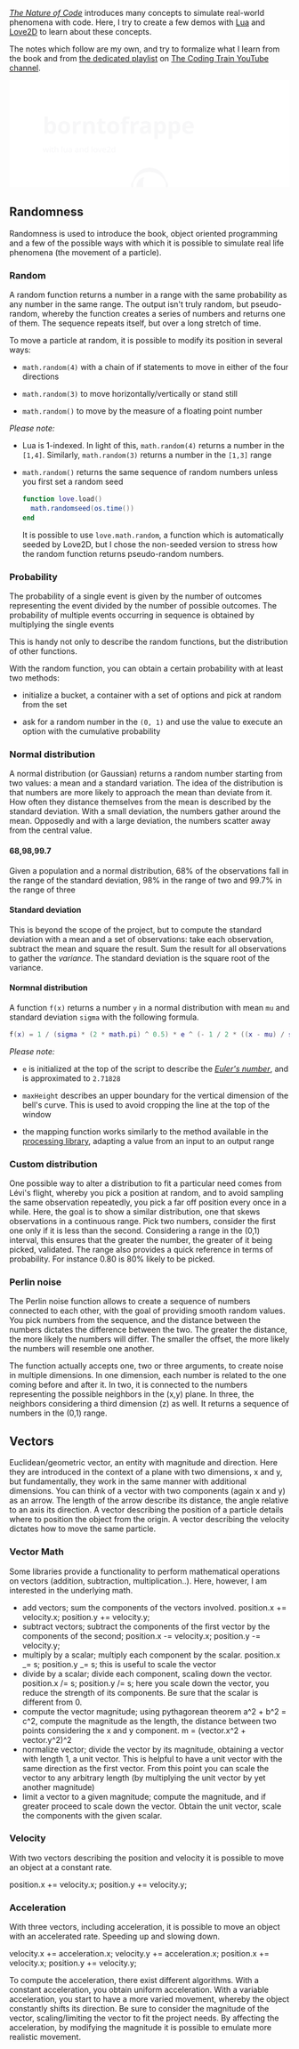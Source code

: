 [_The Nature of Code_](https://natureofcode.com/book/) introduces many concepts to simulate real-world phenomena with code. Here, I try to create a few demos with [Lua](https://www.lua.org/) and [Love2D](https://love2d.org/) to learn about these concepts.

The notes which follow are my own, and try to formalize what I learn from the book and from [the dedicated playlist](https://www.youtube.com/c/TheCodingTrain/playlists?view=50&sort=dd&shelf_id=9) on [The Coding Train YouTube channel](https://www.youtube.com/c/TheCodingTrain).

[![github.com/borntofrappe/the-nature-of-code](https://github.com/borntofrappe/the-nature-of-code/blob/master/banner.svg)](https://github.com/borntofrappe/the-nature-of-code)

## Randomness

Randomness is used to introduce the book, object oriented programming and a few of the possible ways with which it is possible to simulate real life phenomena (the movement of a particle).

### Random

A random function returns a number in a range with the same probability as any number in the same range.
The output isn't truly random, but pseudo-random, whereby the function creates a series of numbers and returns one of them. The sequence repeats itself, but over a long stretch of time.

To move a particle at random, it is possible to modify its position in several ways:

- `math.random(4)` with a chain of if statements to move in either of the four directions

- `math.random(3)` to move horizontally/vertically or stand still

- `math.random()` to move by the measure of a floating point number

_Please note:_

- Lua is 1-indexed. In light of this, `math.random(4)` returns a number in the `[1,4]`. Similarly, `math.random(3)` returns a number in the `[1,3]` range

- `math.random()` returns the same sequence of random numbers unless you first set a random seed

  ```lua
  function love.load()
    math.randomseed(os.time())
  end
  ```

  It is possible to use `love.math.random`, a function which is automatically seeded by Love2D, but I chose the non-seeded version to stress how the random function returns pseudo-random numbers.

### Probability

The probability of a single event is given by the number of outcomes representing the event divided by the number of possible outcomes. The probability of multiple events occurring in sequence is obtained by multiplying the single events

This is handy not only to describe the random functions, but the distribution of other functions.

With the random function, you can obtain a certain probability with at least two methods:

- initialize a bucket, a container with a set of options and pick at random from the set

- ask for a random number in the `(0, 1)` and use the value to execute an option with the cumulative probability

### Normal distribution

A normal distribution (or Gaussian) returns a random number starting from two values: a mean and a standard variation. The idea of the distribution is that numbers are more likely to approach the mean than deviate from it. How often they distance themselves from the mean is described by the standard deviation. With a small deviation, the numbers gather around the mean. Opposedly and with a large deviation, the numbers scatter away from the central value.

#### 68,98,99.7

Given a population and a normal distribution, 68% of the observations fall in the range of the standard deviation, 98% in the range of two and 99.7% in the range of three

#### Standard deviation

This is beyond the scope of the project, but to compute the standard deviation with a mean and a set of observations: take each observation, subtract the mean and square the result. Sum the result for all observations to gather the _variance_. The standard deviation is the square root of the variance.

#### Normnal distribution

A function `f(x)` returns a number `y` in a normal distribution with mean `mu` and standard deviation `sigma` with the following formula.

```lua
f(x) = 1 / (sigma * (2 * math.pi) ^ 0.5) * e ^ (- 1 / 2 * ((x - mu) / sigma) ^ 2)
```

_Please note:_

- `e` is initialized at the top of the script to describe the [_Euler's number_](<https://en.wikipedia.org/wiki/E_(mathematical_constant)>), and is approximated to `2.71828`

- `maxHeight` describes an upper boundary for the vertical dimension of the bell's curve. This is used to avoid cropping the line at the top of the window

- the mapping function works similarly to the method available in the [processing library](https://github.com/processing/p5.js/blob/main/src/math/calculation.js#L450), adapting a value from an input to an output range

### Custom distribution

One possible way to alter a distribution to fit a particular need comes from Lévi's flight, whereby you pick a position at random, and to avoid sampling the same observation repeatedly, you pick a far off position every once in a while.
Here, the goal is to show a similar distribution, one that skews observations in a continuous range.
Pick two numbers, consider the first one only if it is less than the second. Considering a range in the (0,1) interval, this ensures that the greater the number, the greater of it being picked, validated. The range also provides a quick reference in terms of probability. For instance 0.80 is 80% likely to be picked.

### Perlin noise

The Perlin noise function allows to create a sequence of numbers connected to each other, with the goal of providing smooth random values. You pick numbers from the sequence, and the distance between the numbers dictates the difference between the two. The greater the distance, the more likely the numbers will differ. The smaller the offset, the more likely the numbers will resemble one another.

The function actually accepts one, two or three arguments, to create noise in multiple dimensions. In one dimension, each number is related to the one coming before and after it. In two, it is connected to the numbers representing the possible neighbors in the (x,y) plane. In three, the neighbors considering a third dimension (z) as well. It returns a sequence of numbers in the (0,1) range.

## Vectors

Euclidean/geometric vector, an entity with magnitude and direction. Here they are introduced in the context of a plane with two dimensions, x and y, but fundamentally, they work in the same manner with additional dimensions.
You can think of a vector with two components (again x and y) as an arrow. The length of the arrow describe its distance, the angle relative to an axis its direction. A vector describing the position of a particle details where to position the object from the origin. A vector describing the velocity dictates how to move the same particle.

### Vector Math

Some libraries provide a functionality to perform mathematical operations on vectors (addition, subtraction, multiplication..). Here, however, I am interested in the underlying math.

- add vectors; sum the components of the vectors involved. position.x += velocity.x; position.y += velocity.y;
- subtract vectors; subtract the components of the first vector by the components of the second; position.x -= velocity.x; position.y -= velocity.y;
- multiply by a scalar; multiply each component by the scalar. position.x _= s; position.y _= s; this is useful to scale the vector
- divide by a scalar; divide each component, scaling down the vector. position.x /= s; position.y /= s; here you scale down the vector, you reduce the strength of its components. Be sure that the scalar is different from 0.
- compute the vector magnitude; using pythagorean theorem a^2 + b^2 = c^2, compute the magnitude as the length, the distance between two points considering the x and y component. m = (vector.x^2 + vector.y^2)^2
- normalize vector; divide the vector by its magnitude, obtaining a vector with length 1, a unit vector. This is helpful to have a unit vector with the same direction as the first vector. From this point you can scale the vector to any arbitrary length (by multiplying the unit vector by yet another magnitude)
- limit a vector to a given magnitude; compute the magnitude, and if greater proceed to scale down the vector. Obtain the unit vector, scale the components with the given scalar.

### Velocity

With two vectors describing the position and velocity it is possible to move an object at a constant rate.

position.x += velocity.x; position.y += velocity.y;

### Acceleration

With three vectors, including acceleration, it is possible to move an object with an accelerated rate. Speeding up and slowing down.

velocity.x += acceleration.x; velocity.y += acceleration.x;
position.x += velocity.x; position.y += velocity.y;

To compute the acceleration, there exist different algorithms. With a constant acceleration, you obtain uniform acceleration. With a variable acceleration, you start to have a more varied movement, whereby the object constantly shifts its direction.
Be sure to consider the magnitude of the vector, scaling/limiting the vector to fit the project needs.
By affecting the acceleration, by modifying the magnitude it is possible to emulate more realistic movement.
